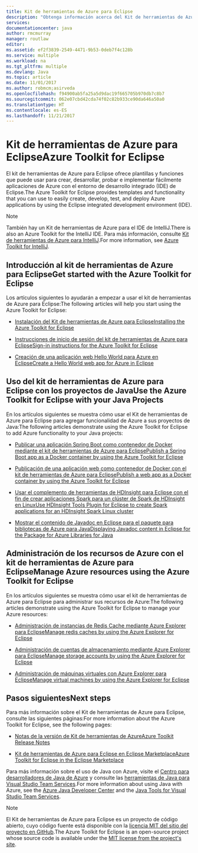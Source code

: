```yaml
---
title: Kit de herramientas de Azure para Eclipse
description: "Obtenga información acerca del Kit de herramientas de Azure para Eclipse."
services: 
documentationcenter: java
author: rmcmurray
manager: routlaw
editor: 
ms.assetid: ef2f3839-2549-4471-9b53-0deb7f4c128b
ms.service: multiple
ms.workload: na
ms.tgt_pltfrm: multiple
ms.devlang: Java
ms.topic: article
ms.date: 11/01/2017
ms.author: robmcm;asirveda
ms.openlocfilehash: f94900ab5fa25a5d9dac19f665705b970db7c8b7
ms.sourcegitcommit: 062e07cbd42cda74f02c82b933ce90da646a50a0
ms.translationtype: HT
ms.contentlocale: es-ES
ms.lasthandoff: 11/21/2017
---
```

# <a name="azure-toolkit-for-eclipse"></a><span data-ttu-id="ee79f-103">Kit de herramientas de Azure para Eclipse</span><span class="sxs-lookup"><span data-stu-id="ee79f-103">Azure Toolkit for Eclipse</span></span>
<span data-ttu-id="ee79f-104">El kit de herramientas de Azure para Eclipse ofrece plantillas y funciones que puede usar para crear, desarrollar, probar e implementar fácilmente aplicaciones de Azure con el entorno de desarrollo integrado (IDE) de Eclipse.</span><span class="sxs-lookup"><span data-stu-id="ee79f-104">The Azure Toolkit for Eclipse provides templates and functionality that you can use to easily create, develop, test, and deploy Azure applications by using the Eclipse integrated development environment (IDE).</span></span>

> [!NOTE]
> 
> <span data-ttu-id="ee79f-105">También hay un Kit de herramientas de Azure para el IDE de IntelliJ.</span><span class="sxs-lookup"><span data-stu-id="ee79f-105">There is also an Azure Toolkit for the IntelliJ IDE.</span></span> <span data-ttu-id="ee79f-106">Para más información, consulte [Kit de herramientas de Azure para IntelliJ](../intellij/azure-toolkit-for-intellij.md).</span><span class="sxs-lookup"><span data-stu-id="ee79f-106">For more information, see [Azure Toolkit for IntelliJ](../intellij/azure-toolkit-for-intellij.md).</span></span>
> 

## <a name="get-started-with-the-azure-toolkit-for-eclipse"></a><span data-ttu-id="ee79f-107">Introducción al kit de herramientas de Azure para Eclipse</span><span class="sxs-lookup"><span data-stu-id="ee79f-107">Get started with the Azure Toolkit for Eclipse</span></span>
<span data-ttu-id="ee79f-108">Los artículos siguientes lo ayudarán a empezar a usar el kit de herramientas de Azure para Eclipse:</span><span class="sxs-lookup"><span data-stu-id="ee79f-108">The following articles will help you start using the Azure Toolkit for Eclipse:</span></span>

* [<span data-ttu-id="ee79f-109">Instalación del Kit de herramientas de Azure para Eclipse</span><span class="sxs-lookup"><span data-stu-id="ee79f-109">Installing the Azure Toolkit for Eclipse</span></span>](azure-toolkit-for-eclipse-installation.md)

* [<span data-ttu-id="ee79f-110">Instrucciones de inicio de sesión del kit de herramientas de Azure para Eclipse</span><span class="sxs-lookup"><span data-stu-id="ee79f-110">Sign-in instructions for the Azure Toolkit for Eclipse</span></span>](azure-toolkit-for-eclipse-sign-in-instructions.md)

* [<span data-ttu-id="ee79f-111">Creación de una aplicación web Hello World para Azure en Eclipse</span><span class="sxs-lookup"><span data-stu-id="ee79f-111">Create a Hello World web app for Azure in Eclipse</span></span>](/azure/app-service-web/app-service-web-eclipse-create-hello-world-web-app)

## <a name="use-the-azure-toolkit-for-eclipse-with-your-java-projects"></a><span data-ttu-id="ee79f-112">Uso del kit de herramientas de Azure para Eclipse con los proyectos de Java</span><span class="sxs-lookup"><span data-stu-id="ee79f-112">Use the Azure Toolkit for Eclipse with your Java Projects</span></span>
<span data-ttu-id="ee79f-113">En los artículos siguientes se muestra cómo usar el Kit de herramientas de Azure para Eclipse para agregar funcionalidad de Azure a sus proyectos de Java:</span><span class="sxs-lookup"><span data-stu-id="ee79f-113">The following articles demonstrate using the Azure Toolkit for Eclipse to add Azure functionality to your Java projects:</span></span>

* [<span data-ttu-id="ee79f-114">Publicar una aplicación Spring Boot como contenedor de Docker mediante el kit de herramientas de Azure para Eclipse</span><span class="sxs-lookup"><span data-stu-id="ee79f-114">Publish a Spring Boot app as a Docker container by using the Azure Toolkit for Eclipse</span></span>](azure-toolkit-for-eclipse-publish-spring-boot-docker-app.md)

* [<span data-ttu-id="ee79f-115">Publicación de una aplicación web como contenedor de Docker con el kit de herramientas de Azure para Eclipse</span><span class="sxs-lookup"><span data-stu-id="ee79f-115">Publish a web app as a Docker container by using the Azure Toolkit for Eclipse</span></span>](azure-toolkit-for-eclipse-publish-as-docker-container.md)

* [<span data-ttu-id="ee79f-116">Usar el complemento de herramientas de HDInsight para Eclipse con el fin de crear aplicaciones Spark para un clúster de Spark de HDInsight en Linux</span><span class="sxs-lookup"><span data-stu-id="ee79f-116">Use HDInsight Tools Plugin for Eclipse to create Spark applications for an HDInsight Spark Linux cluster</span></span>](/azure/hdinsight/hdinsight-apache-spark-eclipse-tool-plugin)

* [<span data-ttu-id="ee79f-117">Mostrar el contenido de Javadoc en Eclipse para el paquete para bibliotecas de Azure para Java</span><span class="sxs-lookup"><span data-stu-id="ee79f-117">Displaying Javadoc content in Eclipse for the Package for Azure Libraries for Java</span></span>](azure-toolkit-for-eclipse-displaying-javadoc-content-for-azure-libraries.md)

## <a name="manage-azure-resources-using-the-azure-toolkit-for-eclipse"></a><span data-ttu-id="ee79f-118">Administración de los recursos de Azure con el kit de herramientas de Azure para Eclipse</span><span class="sxs-lookup"><span data-stu-id="ee79f-118">Manage Azure resources using the Azure Toolkit for Eclipse</span></span>
<span data-ttu-id="ee79f-119">En los artículos siguientes se muestra cómo usar el kit de herramientas de Azure para Eclipse para administrar sus recursos de Azure:</span><span class="sxs-lookup"><span data-stu-id="ee79f-119">The following articles demonstrate using the Azure Toolkit for Eclipse to manage your Azure resources:</span></span>

* [<span data-ttu-id="ee79f-120">Administración de instancias de Redis Cache mediante Azure Explorer para Eclipse</span><span class="sxs-lookup"><span data-stu-id="ee79f-120">Manage redis caches by using the Azure Explorer for Eclipse</span></span>](azure-toolkit-for-eclipse-managing-redis-caches-using-azure-explorer.md)

* [<span data-ttu-id="ee79f-121">Administración de cuentas de almacenamiento mediante Azure Explorer para Eclipse</span><span class="sxs-lookup"><span data-stu-id="ee79f-121">Manage storage accounts by using the Azure Explorer for Eclipse</span></span>](azure-toolkit-for-eclipse-managing-storage-accounts-using-azure-explorer.md)

* [<span data-ttu-id="ee79f-122">Administración de máquinas virtuales con Azure Explorer para Eclipse</span><span class="sxs-lookup"><span data-stu-id="ee79f-122">Manage virtual machines by using the Azure Explorer for Eclipse</span></span>](azure-toolkit-for-eclipse-managing-virtual-machines-using-azure-explorer.md)

## <a name="next-steps"></a><span data-ttu-id="ee79f-123">Pasos siguientes</span><span class="sxs-lookup"><span data-stu-id="ee79f-123">Next steps</span></span>

<span data-ttu-id="ee79f-124">Para más información sobre el Kit de herramientas de Azure para Eclipse, consulte las siguientes páginas:</span><span class="sxs-lookup"><span data-stu-id="ee79f-124">For more information about the Azure Toolkit for Eclipse, see the following pages:</span></span>

* [<span data-ttu-id="ee79f-125">Notas de la versión de Kit de herramientas de Azure</span><span class="sxs-lookup"><span data-stu-id="ee79f-125">Azure Toolkit Release Notes</span></span>](https://github.com/Microsoft/azure-tools-for-java/releases)

* [<span data-ttu-id="ee79f-126">Kit de herramientas de Azure para Eclipse en Eclipse Marketplace</span><span class="sxs-lookup"><span data-stu-id="ee79f-126">Azure Toolkit for Eclipse in the Eclipse Marketplace</span></span>](http://marketplace.eclipse.org/content/azure-toolkit-eclipse)

<span data-ttu-id="ee79f-127">Para más información sobre el uso de Java con Azure, visite el [Centro para desarrolladores de Java de Azure](https://azure.microsoft.com/develop/java/) y consulte las [herramientas de Java para Visual Studio Team Services](https://java.visualstudio.com/).</span><span class="sxs-lookup"><span data-stu-id="ee79f-127">For more information about using Java with Azure, see the [Azure Java Developer Center](https://azure.microsoft.com/develop/java/) and the [Java Tools for Visual Studio Team Services](https://java.visualstudio.com/).</span></span>

<!-- [!INCLUDE [azure-toolkit-for-eclipse-additional-resources](../includes/azure-toolkit-for-eclipse-additional-resources.md)] -->

> [!NOTE]
> 
> <span data-ttu-id="ee79f-128">El Kit de herramientas de Azure para Eclipse es un proyecto de código abierto, cuyo código fuente está disponible con la [licencia MIT del sitio del proyecto en GitHub](https://github.com/microsoft/azure-tools-for-java).</span><span class="sxs-lookup"><span data-stu-id="ee79f-128">The Azure Toolkit for Eclipse is an open-source project whose source code is available under the [MIT license from the project's site](https://github.com/microsoft/azure-tools-for-java).</span></span>
> 

<!-- URL List -->

[Azure Java Developer Center]: https://docs.microsoft.com/java/azure
[Java Tools for Visual Studio Team Services]: https://java.visualstudio.com/

<!-- Temporarily Deprecated URLs -->

<!-- [Deploying large deployments](azure-toolkit-for-eclipse-deploying-large-deployments.md) -->
<!-- [How to Maintain Session Data with Session Affinity]: http://go.microsoft.com/fwlink/?LinkID=699539 -->
<!-- [How to Use Co-located Caching]: http://go.microsoft.com/fwlink/?LinkID=699542 -->
<!-- [How to Use Dedicated Caching]: http://go.microsoft.com/fwlink/?LinkID=699543 -->
<!-- [How to Use JMS with AMQP 1.0 in Azure with Eclipse]: http://go.microsoft.com/fwlink/?LinkID=699544 -->
<!-- [How to Use SSL Offloading]: http://go.microsoft.com/fwlink/?LinkID=699545 -->
<!-- [SSL Offloading]: http://go.microsoft.com/fwlink/?LinkID=699549 -->
<!-- [Using the Azure Service Runtime Library in JSP]: http://go.microsoft.com/fwlink/?LinkID=699551 -->
<!-- [How to Authenticate Web Users with Azure Access Control Service Using Eclipse]: /azure/active-directory/active-directory-java-authenticate-users-access-control-eclipse.md -->
<!-- [Debug a Java Web App on Azure in Eclipse]: /azure/app-service-web/app-service-web-debug-java-web-app-in-eclipse.md -->
<!-- [Debugging Azure Applications in Eclipse]: azure-toolkit-for-eclipse-debugging-azure-applications.md -->

<!-- Legacy MSDN URL = https://msdn.microsoft.com/library/azure/hh694271.aspx -->
